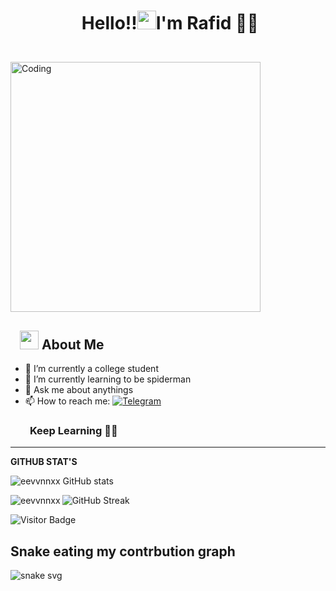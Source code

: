 # <p align="center">️ **Hello!!<img src="https://raw.githubusercontent.com/KarthikNayak024/KarthikNayak024/master/assets/wave.gif" alt="waving hand" width="30px">I'm Rafid** 🎯️🚀️</p>

</br>
<img align="center" alt="Coding" width="400" src="https://media.giphy.com/media/Y4ak9Ki2GZCbJxAnJD/giphy.gif">
</br>

## &nbsp; &nbsp;<img src="https://media.giphy.com/media/WUlplcMpOCEmTGBtBW/giphy.gif" width="30"> **About Me**

- 🔭 I’m currently a college student
- 🌱 I’m currently learning to be spiderman
- 💬 Ask me about anythings
- 📫 How to reach me: [![Telegram](https://img.shields.io/static/v1?label=Telegram&message=chat&color=169c88)](https://t.me/liquidparadewa)
### &nbsp; &nbsp; &nbsp; &nbsp; **Keep Learning** 👨‍🎓️️
----

**GITHUB STAT'S**

![eevvnnxx GitHub stats](https://github-readme-stats.vercel.app/api?username=eevvnnxx&show_icons=true&theme=radical)


<p><img align="left" src="https://github-readme-stats.vercel.app/api/top-langs?username=eevvnnxx&show_icons=true&locale=en&layout=compact" alt="eevvnnxx" /></p>


![GitHub Streak](https://github-readme-streak-stats.herokuapp.com?user=eevvnnxx&theme=neon-palenight&hide_border=true)


![Visitor Badge](https://visitor-badge.laobi.icu/badge?page_id=eevvnnxx.eevvnnxx)

## Snake eating my contrbution graph
![snake svg](https://github.com/eevvnnxx/eevvnnxx/blob/output/github-contribution-grid-snake.svg)

